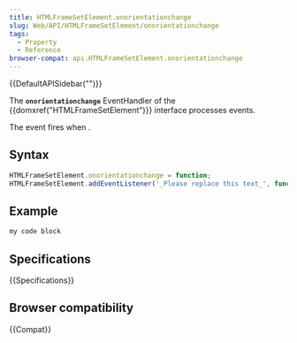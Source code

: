 ```yaml
---
title: HTMLFrameSetElement.onorientationchange
slug: Web/API/HTMLFrameSetElement/onorientationchange
tags:
  - Property
  - Reference
browser-compat: api.HTMLFrameSetElement.onorientationchange
---
```

{{DefaultAPISidebar("")}}

The **`onorientationchange`** EventHandler of the {{domxref("HTMLFrameSetElement")}} interface processes  events.

The  event fires when .

## Syntax

```js
HTMLFrameSetElement.onorientationchange = function;
HTMLFrameSetElement.addEventListener('_Please replace this text_', function);
```

## Example

```js
my code block
```

## Specifications

{{Specifications}}

## Browser compatibility

{{Compat}}

